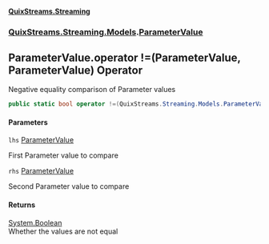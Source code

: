 #### [QuixStreams.Streaming](index.md 'index')
### [QuixStreams.Streaming.Models](QuixStreams.Streaming.Models.md 'QuixStreams.Streaming.Models').[ParameterValue](ParameterValue.md 'QuixStreams.Streaming.Models.ParameterValue')

## ParameterValue.operator !=(ParameterValue, ParameterValue) Operator

Negative equality comparison of Parameter values

```csharp
public static bool operator !=(QuixStreams.Streaming.Models.ParameterValue lhs, QuixStreams.Streaming.Models.ParameterValue rhs);
```
#### Parameters

<a name='QuixStreams.Streaming.Models.ParameterValue.op_Inequality(QuixStreams.Streaming.Models.ParameterValue,QuixStreams.Streaming.Models.ParameterValue).lhs'></a>

`lhs` [ParameterValue](ParameterValue.md 'QuixStreams.Streaming.Models.ParameterValue')

First Parameter value to compare

<a name='QuixStreams.Streaming.Models.ParameterValue.op_Inequality(QuixStreams.Streaming.Models.ParameterValue,QuixStreams.Streaming.Models.ParameterValue).rhs'></a>

`rhs` [ParameterValue](ParameterValue.md 'QuixStreams.Streaming.Models.ParameterValue')

Second Parameter value to compare

#### Returns
[System.Boolean](https://docs.microsoft.com/en-us/dotnet/api/System.Boolean 'System.Boolean')  
Whether the values are not equal